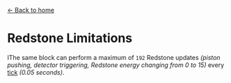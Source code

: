 [← Back to home](../)
# Redstone Limitations

IThe same block can perform a maximum of `192` Redstone updates _(piston pushing, detector triggering, Redstone energy changing from 0 to 15)_ every [tick](https://minecraft.fandom.com/wiki/Tick) _(0.05 seconds)_.
